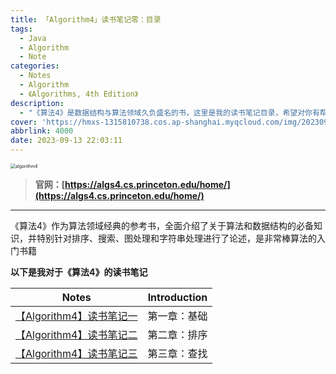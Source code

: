 ```yaml
---
title: 「Algorithm4」读书笔记零：目录
tags:
  - Java
  - Algorithm
  - Note
categories:
  - Notes
  - Algorithm
  - 《Algorithms, 4th Edition》
description:
  - "《算法4》是数据结构与算法领域久负盛名的书，这里是我的读书笔记目录，希望对你有帮助\U0001F60B"
cover: 'https://hmxs-1315810738.cos.ap-shanghai.myqcloud.com/img/202309132308381.png'
abbrlink: 4000
date: 2023-09-13 22:03:11
---
```


<img src="https://hmxs-1315810738.cos.ap-shanghai.myqcloud.com/img/202310081701001.png" alt="algorithm4" style="zoom: 50%;" />

> **官网：[https://algs4.cs.princeton.edu/home/](https://algs4.cs.princeton.edu/home/)**

---

《算法4》作为算法领域经典的参考书，全面介绍了关于算法和数据结构的必备知识，并特别针对排序、搜索、图处理和字符串处理进行了论述，是非常棒算法的入门书籍

**以下是我对于《算法4》的读书笔记**

|                            Notes                            | Introduction |
| :---------------------------------------------------------: | :----------: |
| [【Algorithm4】读书笔记一](https://hmxs.games/posts/4001/) | 第一章：基础 |
| [【Algorithm4】读书笔记二](https://hmxs.games/posts/4002/) | 第二章：排序 |
| [【Algorithm4】读书笔记三](https://hmxs.games/posts/4003/) | 第三章：查找 |